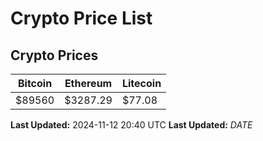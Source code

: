 # Crypto Price List

## Crypto Prices
| Bitcoin | Ethereum | Litecoin |
| ------- | -------- | -------- |
| $89560 | $3287.29 | $77.08 |
**Last Updated:** 2024-11-12 20:40 UTC
**Last Updated:** $DATE$
